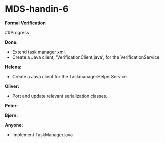 MDS-handin-6
============

[__Formal Verification__](https://blog.itu.dk/SMDS-E2012/course-plan-and-curriculum/mandatory-assignment-6/)

##Progress

**Done:**
- Extend task manager xml.
- Create a Java client, 'VerificationClient.java',  for the VerificationService

**Helena:**
- Create a Java client for the TaskmanagerHelperService

**Oliver:**
- Port and update relevant serialization classes.

**Peter:**

**Bjørn:**

**Anyone:**
- Implement TaskManager.java
